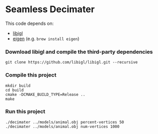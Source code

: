 # Seamless Decimater

This code depends on:

- [libigl](https://github.com/libigl/libigl)
- [eigen](http://eigen.tuxfamily.org/) (e.g. `brew install eigen`)

### Download libigl and compile the third-party dependencies
    git clone https://github.com/libigl/libigl.git --recursive

### Compile this project
    mkdir build
    cd build
    cmake -DCMAKE_BUILD_TYPE=Release ..
    make
    
### Run this project
	./decimater ../models/animal.obj percent-vertices 50
	./decimater ../models/animal.obj num-vertices 1000

